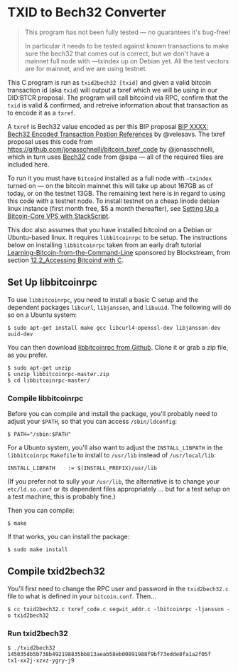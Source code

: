 # TXID to Bech32 Converter

> This program has not been fully tested — no guarantees it's bug-free!
>
> In particular it needs to be tested against known transactions to make sure the bech32 that comes out is correct, but we don't have a mainnet full node with —txindex up on Debian yet. All the test vectors are for mainnet, and we are using testnet.

This C program is run as `txid2bech32 [txid]` and given a valid bitcoin transaction id (aka `txid`) will output a txref which we will be using in our DID:BTCR proposal. The program will call bitcoind via RPC, confirm that the `txid` is valid & confirmed, and retreive information about that transaction as to encode it as a `txref`.

A `txref` is Bech32 value encoded as per this BIP proposal [BIP XXXX: Bech32 Encoded Transaction Postion References](https://github.com/veleslavs/bips/blob/Bech32_Encoded_TxRef/bip-XXXX-Bech32_Encoded_Transaction_Postion_References.mediawiki) by @velesavs. The txref proposal uses this code from https://github.com/jonasschnelli/bitcoin_txref_code by @jonasschnelli, which in turn uses [Bech32](https://github.com/sipa/bech32) code from @sipa — all of the required files are included here.

To run it you must have `bitcoind` installed as a full node with `—txindex` turned on — on the bitcoin mainnet this will take up about 167GB as of today, or on the testnet 13GB. The remaining text here is in regard to using this code with a testnet node. To install testnet on a cheap linode debian linux instance (first month free, $5 a month thereafter), see [Setting Up a Bitcoin-Core VPS with StackScript](https://github.com/ChristopherA/Learning-Bitcoin-from-the-Command-Line/blob/master/02_2_Setting_Up_a_Bitcoin-Core_VPS_with_StackScript.md).

This doc also assumes that you have installed bitcoind on a Debian or Ubuntu-based linux. It requires  `libbitcoinrpc` to be setup. The instructions below on installing `libbitcoinrpc` taken from an early draft tutorial [Learning-Bitcoin-from-the-Command-Line](https://github.com/ChristopherA/Learning-Bitcoin-from-the-Command-Line/) sponsored by Blockstream, from section [12.2_Accessing Bitcoind with C](https://github.com/ChristopherA/Learning-Bitcoin-from-the-Command-Line/blob/master/12_2_Accessing_Bitcoind_with_C.md).

## Set Up libbitcoinrpc

To use `libbitcoinrpc`, you need to install a basic C setup and the dependent packages `libcurl`, `libjansson`, and `libuuid`. The following will do so on a Ubuntu system:
```
$ sudo apt-get install make gcc libcurl4-openssl-dev libjansson-dev uuid-dev
```
You can then download [libbitcoinrpc from Github](https://github.com/gitmarek/libbitcoinrpc/blob/master/README.md). Clone it or grab a zip file, as you prefer.
```
$ sudo apt-get unzip
$ unzip libbitcoinrpc-master.zip 
$ cd libbitcoinrpc-master/
```

### Compile libbitcoinrpc

Before you can compile and install the package, you'll probably need to adjust your `$PATH`, so that you can access `/sbin/ldconfig`:
```
$ PATH="/sbin:$PATH"
```
For a Ubunto system, you'll also want to adjust the `INSTALL_LIBPATH` in the `libbitcoinrpc` `Makefile` to install to `/usr/lib` instead of `/usr/local/lib`:
```
INSTALL_LIBPATH    := $(INSTALL_PREFIX)/usr/lib
```
(If you prefer not to sully your `/usr/lib`, the alternative is to change your `etc/ld.so.conf` or its dependent files appropriately ... but for a test setup on a test machine, this is probably fine.)

Then you can compile:
```
$ make
```
If that works, you can install the package:
```
$ sudo make install
```

## Compile txid2bech32

You'll first need to change the RPC user and password in the `txid2bech32.c` file to what is defined in your `bitcoin.conf`. Then…

```
$ cc txid2bech32.c txref_code.c segwit_addr.c -lbitcoinrpc -ljansson -o txid2bech32
```

### Run txid2bech32

```
$ ./txid2bech32 145035db5b738b492198835bb813aeab58eb00891988f9bf73edde8fa1a2f05f
tx1-xx2j-xzxz-ygry-j9
```
